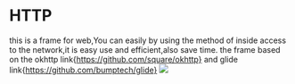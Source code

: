  HTTP
 =====
 this is a frame for web,You can easily by using the method of inside access to the network,it is easy use and efficient,also save
 time. the frame based on the okhttp link{https://github.com/square/okhttp} and glide link{https://github.com/bumptech/glide}
 ![](http://www.apkbus.com/data/attachment/forum/201508/26/162351nes8eqe83hhhbple.jpg)
 
